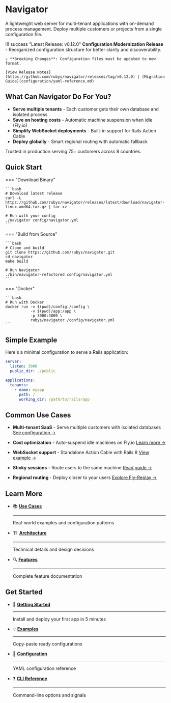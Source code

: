# Navigator

A lightweight web server for multi-tenant applications with on-demand process management. Deploy multiple customers or projects from a single configuration file.

!!! success "Latest Release: v0.12.0"
    **Configuration Modernization Release** - Reorganized configuration structure for better clarity and discoverability.

    ⚠️ **Breaking Changes**: Configuration files must be updated to new format.

    [View Release Notes](https://github.com/rubys/navigator/releases/tag/v0.12.0) | [Migration Guide](configuration/yaml-reference.md)

## What Can Navigator Do For You?

- **Serve multiple tenants** - Each customer gets their own database and isolated process
- **Save on hosting costs** - Automatic machine suspension when idle (Fly.io)
- **Simplify WebSocket deployments** - Built-in support for Rails Action Cable
- **Deploy globally** - Smart regional routing with automatic fallback

Trusted in production serving 75+ customers across 8 countries.

## Quick Start

=== "Download Binary"

    ```bash
    # Download latest release
    curl -L https://github.com/rubys/navigator/releases/latest/download/navigator-linux-amd64.tar.gz | tar xz
    
    # Run with your config
    ./navigator config/navigator.yml
    ```

=== "Build from Source"

    ```bash
    # Clone and build
    git clone https://github.com/rubys/navigator.git
    cd navigator
    make build
    
    # Run Navigator
    ./bin/navigator-refactored config/navigator.yml
    ```

=== "Docker"

    ```bash
    # Run with Docker
    docker run -v $(pwd)/config:/config \
               -v $(pwd)/app:/app \
               -p 3000:3000 \
               rubys/navigator /config/navigator.yml
    ```

## Simple Example

Here's a minimal configuration to serve a Rails application:

```yaml title="config/navigator.yml"
server:
  listen: 3000
  public_dir: ./public

applications:
  tenants:
    - name: myapp
      path: /
      working_dir: /path/to/rails/app
```

## Common Use Cases

- **Multi-tenant SaaS** - Serve multiple customers with isolated databases
  [See configuration →](use-cases.md#use-case-1-multi-tenant-and-monorepos)

- **Cost optimization** - Auto-suspend idle machines on Fly.io
  [Learn more →](use-cases.md#use-case-2-machine-auto-suspend-flyio)

- **WebSocket support** - Standalone Action Cable with Rails 8
  [View example →](use-cases.md#use-case-3-websocket-support)

- **Sticky sessions** - Route users to the same machine
  [Read guide →](use-cases.md#use-case-4-sticky-sessions)

- **Regional routing** - Deploy closer to your users
  [Explore Fly-Replay →](use-cases.md#use-case-5-dynamic-routing-with-fly-replay)

## Learn More

<div class="grid cards" markdown>

-   :books: **[Use Cases](use-cases.md)**

    ---

    Real-world examples and configuration patterns

-   :building_construction: **[Architecture](architecture.md)**

    ---

    Technical details and design decisions

-   :mag: **[Features](features/index.md)**

    ---

    Complete feature documentation

</div>

## Get Started

<div class="grid cards" markdown>

-   :rocket: **[Getting Started](getting-started/index.md)**

    ---

    Install and deploy your first app in 5 minutes

-   :bulb: **[Examples](examples/index.md)**

    ---

    Copy-paste ready configurations

-   :wrench: **[Configuration](configuration/index.md)**

    ---

    YAML configuration reference

-   :question: **[CLI Reference](reference/index.md)**

    ---

    Command-line options and signals

</div>